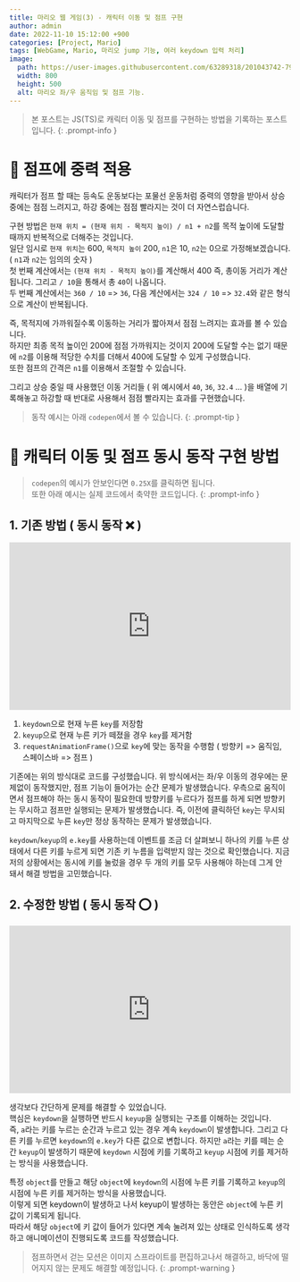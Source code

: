 ```yaml
---
title: 마리오 웹 게임(3) - 캐릭터 이동 및 점프 구현
author: admin
date: 2022-11-10 15:12:00 +900
categories: [Project, Mario]
tags: [WebGame, Mario, 마리오 jump 기능, 여러 keydown 입력 처리]
image:
  path: https://user-images.githubusercontent.com/63289318/201043742-79a258da-10ca-4d41-9537-0e19583cb999.gif
  width: 800
  height: 500
  alt: 마리오 좌/우 움직임 및 점프 기능.
---
```


> 본 포스트는 JS(TS)로 캐릭터 이동 및 점프를 구현하는 방법을 기록하는 포스트입니다.
{: .prompt-info }

# 🧐 점프에 중력 적용
캐릭터가 점프 할 때는 등속도 운동보다는 포물선 운동처럼 중력의 영향을 받아서 상승 중에는 점점 느려지고, 하강 중에는 점점 빨라지는 것이 더 자연스럽습니다.<br />

구현 방법은 `현재 위치 = (현재 위치 - 목적지 높이) / n1 + n2`를 목적 높이에 도달할 때까지 반복적으로 더해주는 것입니다.<br />
일단 임시로 `현재 위치`는 600, `목적지 높이` 200, `n1`은 10, `n2`는 0으로 가정해보겠습니다. ( `n1`과 `n2`는 임의의 숫자 )<br />
첫 번째 계산에서는 `(현재 위치 - 목적지 높이)`를 계산해서 400 즉, 총이동 거리가 계산됩니다.
그리고 `/ 10`을 통해서 총 `40`이 나옵니다.<br />
두 번째 계산에서는 `360 / 10` => `36`, 다음 계산에서는 `324 / 10` => `32.4`와 같은 형식으로 계산이 반복됩니다.

즉, 목적지에 가까워질수록 이동하는 거리가 짧아져서 점점 느려지는 효과를 볼 수 있습니다.<br />
하지만 최종 목적 높이인 200에 점점 가까워지는 것이지 200에 도달할 수는 없기 때문에 `n2`를 이용해 적당한 수치를 더해서 400에 도달할 수 있게 구성했습니다.<br />
또한 점프의 간격은 `n1`를 이용해서 조절할 수 있습니다.

그리고 상승 중일 때 사용했던 이동 거리들 ( 위 예시에서 `40`, `36`, `32.4` ... )을 배열에 기록해놓고 하강할 때 반대로 사용해서 점점 빨라지는 효과를 구현했습니다.

> 동작 예시는 아래 `codepen`에서 볼 수 있습니다.
{: .prompt-tip }

# 🤔 캐릭터 이동 및 점프 동시 동작 구현 방법
> `codepen`의 예시가 안보인다면 `0.25X`를 클릭하면 됩니다.<br />또한 아래 예시는 실제 코드에서 축약한 코드입니다.
{: .prompt-info }

## 1. 기존 방법 ( 동시 동작 ❌ )
<iframe height="300" style="width: 100%;" scrolling="no" title="Untitled" src="https://codepen.io/1-blue/embed/jOKBPpJ?default-tab=html%2Cresult" frameborder="no" loading="lazy" allowtransparency="true" allowfullscreen="true">
  See the Pen <a href="https://codepen.io/1-blue/pen/jOKBPpJ">
  Untitled</a> by 1-blue (<a href="https://codepen.io/1-blue">@1-blue</a>)
  on <a href="https://codepen.io">CodePen</a>.
</iframe>

1. `keydown`으로 현재 누른 `key`를 저장함
2. `keyup`으로 현재 누른 키가 떼졌을 경우 `key`를 제거함
3. `requestAnimationFrame()`으로 `key`에 맞는 동작을 수행함 ( 방향키 => 움직임, 스페이스바 => 점프 )

기존에는 위의 방식대로 코드를 구성했습니다.
위 방식에서는 좌/우 이동의 경우에는 문제없이 동작했지만, 점프 기능이 들어가는 순간 문제가 발생했습니다.
우측으로 움직이면서 점프해야 하는 동시 동작이 필요한데 방향키를 누르다가 점프를 하게 되면 방향키는 무시하고 점프만 실행되는 문제가 발생했습니다.
즉, 이전에 클릭하던 `key`는 무시되고 마지막으로 누른 `key`만 정상 동작하는 문제가 발생했습니다.

`keydown`/`keyup`의 `e.key`를 사용하는데 이벤트를 조금 더 살펴보니 하나의 키를 누른 상태에서 다른 키를 누르게 되면 기존 키 누름을 입력받지 않는 것으로 확인했습니다.
지금 저의 상황에서는 동시에 키를 눌렀을 경우 두 개의 키를 모두 사용해야 하는데 그게 안 돼서 해결 방법을 고민했습니다.

## 2. 수정한 방법 ( 동시 동작 ⭕ )
<iframe height="300" style="width: 100%;" scrolling="no" title="TS_Move_Jump_2" src="https://codepen.io/1-blue/embed/oNyZXdB?default-tab=html%2Cresult" frameborder="no" loading="lazy" allowtransparency="true" allowfullscreen="true">
  See the Pen <a href="https://codepen.io/1-blue/pen/oNyZXdB">
  TS_Move_Jump_2</a> by 1-blue (<a href="https://codepen.io/1-blue">@1-blue</a>)
  on <a href="https://codepen.io">CodePen</a>.
</iframe>

생각보다 간단하게 문제를 해결할 수 있었습니다.<br />
핵심은 `keydown`을 실행하면 반드시 `keyup`을 실행되는 구조를 이해하는 것입니다.<br />
즉, `a`라는 키를 누르는 순간과 누르고 있는 경우 계속 `keydown`이 발생합니다.
그리고 다른 키를 누르면 `keydown`의 `e.key`가 다른 값으로 변합니다.
하지만 `a`라는 키를 떼는 순간 `keyup`이 발생하기 때문에 `keydown` 시점에 키를 기록하고 `keyup` 시점에 키를 제거하는 방식을 사용했습니다.

특정 `object`를 만들고 해당 `object`에 `keydown`의 시점에 누른 키를 기록하고 `keyup`의 시점에 누른 키를 제거하는 방식을 사용했습니다.<br />
이렇게 되면 keydown이 발생하고 나서 keyup이 발생하는 동안은 `object`에 누른 키 값이 기록되게 됩니다.<br />
따라서 해당 `object`에 키 값이 들어가 있다면 계속 눌려져 있는 상태로 인식하도록 생각하고 애니메이션이 진행되도록 코드를 작성했습니다.

> 점프하면서 걷는 모션은 이미지 스프라이트를 편집하고나서 해결하고, 바닥에 떨어지지 않는 문제도 해결할 예정입니다.
{: .prompt-warning }